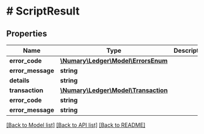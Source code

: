# # ScriptResult

## Properties

Name | Type | Description | Notes
------------ | ------------- | ------------- | -------------
**error_code** | [**\Numary\Ledger\Model\ErrorsEnum**](ErrorsEnum.md) |  | [optional]
**error_message** | **string** |  | [optional]
**details** | **string** |  | [optional]
**transaction** | [**\Numary\Ledger\Model\Transaction**](Transaction.md) |  | [optional]
**error_code** | **string** |  | [optional]
**error_message** | **string** |  | [optional]

[[Back to Model list]](../../README.md#models) [[Back to API list]](../../README.md#endpoints) [[Back to README]](../../README.md)
